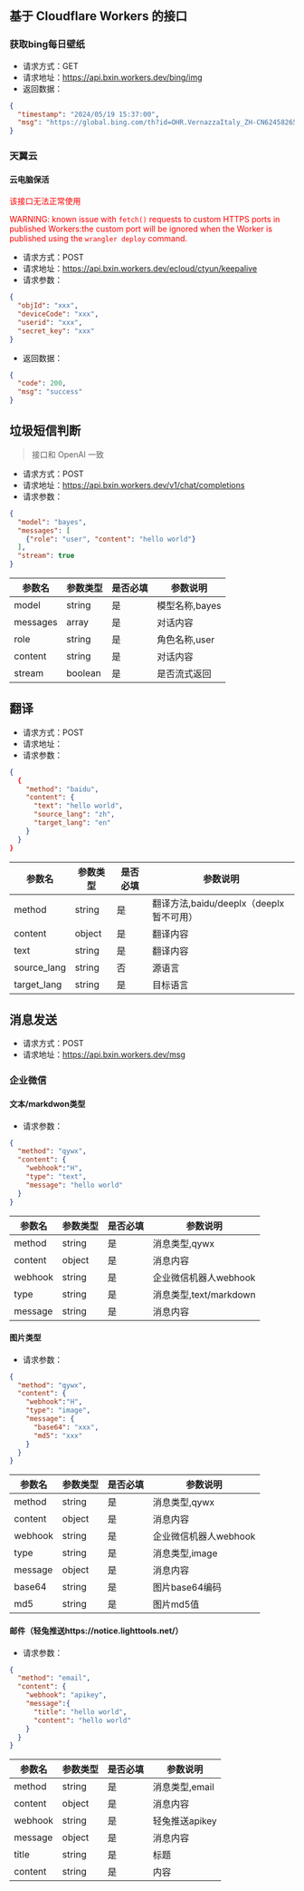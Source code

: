 ## 基于 Cloudflare Workers 的接口

### 获取bing每日壁纸
- 请求方式：GET
- 请求地址：https://api.bxin.workers.dev/bing/img
- 返回数据：
```json
{
  "timestamp": "2024/05/19 15:37:00",
  "msg": "https://global.bing.com/th?id=OHR.VernazzaItaly_ZH-CN6245826569_1920x1080.jpg&rf=LaDigue_1920x1080.jpg&pid=hp"
}
```

### 天翼云

#### 云电脑保活
<font color=red>
该接口无法正常使用

WARNING: known issue with `fetch()` requests to custom HTTPS ports in published Workers:the custom port will be ignored when the Worker is published using the `wrangler deploy` command.
</font>

- 请求方式：POST
- 请求地址：https://api.bxin.workers.dev/ecloud/ctyun/keepalive
- 请求参数：
```json
{
  "objId": "xxx",
  "deviceCode": "xxx",
  "userid": "xxx",
  "secret_key": "xxx"
}
```
- 返回数据：
```json
{
  "code": 200,
  "msg": "success"
}
```

## 垃圾短信判断
> 接口和 OpenAI 一致
- 请求方式：POST
- 请求地址：https://api.bxin.workers.dev/v1/chat/completions
- 请求参数：
```json
{
  "model": "bayes",
  "messages": [
    {"role": "user", "content": "hello world"}
  ],
  "stream": true
}
```

| 参数名   | 参数类型 | 是否必填 | 参数说明|
| ---------- | ------------ | ------------ | ------------ |
| model      | string      | 是         | 模型名称,bayes |
| messages    | array       | 是         | 对话内容 |
| role        | string      | 是         | 角色名称,user |
| content     | string      | 是         | 对话内容 |
| stream      | boolean     | 是         | 是否流式返回 |

## 翻译

- 请求方式：POST
- 请求地址：
- 请求参数：
```json
{
  {
    "method": "baidu",
    "content": {
      "text": "hello world",
      "source_lang": "zh",
      "target_lang": "en"
    }
  }
}
```

| 参数名   | 参数类型 | 是否必填 | 参数说明|
| ---------- | ------------ | ------------ | ------------ |
| method      | string      | 是         | 翻译方法,baidu/deeplx（deeplx暂不可用） |
| content     | object      | 是         | 翻译内容 |
| text         | string      | 是         | 翻译内容 |
| source_lang  | string      | 否         | 源语言 |
| target_lang  | string      | 是         | 目标语言 |

## 消息发送

- 请求方式：POST
- 请求地址：https://api.bxin.workers.dev/msg
### 企业微信
#### 文本/markdwon类型
- 请求参数：
```json
{
  "method": "qywx",
  "content": {
    "webhook":"H",
    "type": "text",
    "message": "hello world"
  }
}
```

| 参数名   | 参数类型 | 是否必填 | 参数说明|
| ---------- | ------------ | ------------ | ------------ |
| method      | string      | 是         | 消息类型,qywx|
| content     | object      | 是         | 消息内容 |
| webhook     | string      | 是         | 企业微信机器人webhook |
| type        | string      | 是         | 消息类型,text/markdown |
| message     | string      | 是         | 消息内容 |

#### 图片类型
- 请求参数：
```json
{
  "method": "qywx",
  "content": {
    "webhook":"H",
    "type": "image",
    "message": {
      "base64": "xxx",
      "md5": "xxx"
    }
  }
}
```
| 参数名   | 参数类型 | 是否必填 | 参数说明|
| ---------- | ------------ | ------------ | ------------ |
| method      | string      | 是         | 消息类型,qywx|
| content     | object      | 是         | 消息内容 |
| webhook     | string      | 是         | 企业微信机器人webhook |
| type        | string      | 是         | 消息类型,image |
| message     | object      | 是         | 消息内容 |
| base64     | string      | 是         | 图片base64编码 |
| md5     | string      | 是         | 图片md5值 |

#### 邮件（轻兔推送https://notice.lighttools.net/）

- 请求参数：
```json
{
  "method": "email",
  "content": {
    "webhook": "apikey",
    "message":{
      "title": "hello world",
      "content": "hello world"
    }
  }
}
```
| 参数名   | 参数类型 | 是否必填 | 参数说明|
| ---------- | ------------ | ------------ | ------------ |
| method      | string      | 是         | 消息类型,email|
| content     | object      | 是         | 消息内容 |
| webhook     | string      | 是         | 轻兔推送apikey |
| message     | object      | 是         | 消息内容 |
| title     | string      | 是         | 标题 |
| content     | string      | 是         | 内容 |

